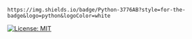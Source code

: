 	https://img.shields.io/badge/Python-3776AB?style=for-the-badge&logo=python&logoColor=white
 [![License: MIT](https://img.shields.io/badge/License-MIT-yellow.svg)](https://opensource.org/licenses/MIT)

